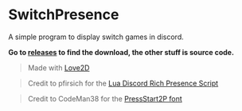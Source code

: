 # SwitchPresence
A simple program to display switch games in discord.

**Go to [releases](https://github.com/etstringy/switchpresence/releases) to find the download, the other stuff is source code.**

>Made with [Love2D](http://love2d.org)

>Credit to pfirsich for the [Lua Discord Rich Presence Script](https://github.com/pfirsich/lua-discordRPC)

>Credit to CodeMan38 for the [PressStart2P font](https://fonts.google.com/specimen/Press+Start+2P)
